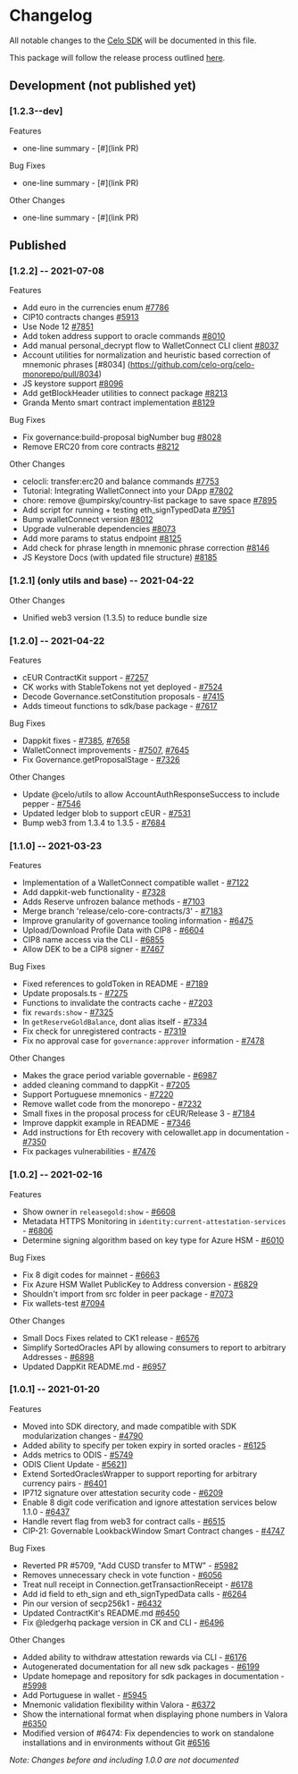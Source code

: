 # Changelog
All notable changes to the [Celo SDK](https://docs.celo.org/developer-guide/sdk-code-reference) will be documented in this file. 

This package will follow the release process outlined [here](https://docs.celo.org/community/release-process).


## Development (not published yet)
### **[1.2.3--dev]**
Features
-  one-line summary - [#](link PR)

Bug Fixes
-  one-line summary - [#](link PR)

Other Changes
-  one-line summary - [#](link PR)


## Published

### **[1.2.2]** -- 2021-07-08
Features
- Add euro in the currencies enum [#7786](https://github.com/celo-org/celo-monorepo/pull/7786)
- CIP10 contracts changes [#5913](https://github.com/celo-org/celo-monorepo/pull/5913)
- Use Node 12 [#7851](https://github.com/celo-org/celo-monorepo/pull/7851)
- Add token address support to oracle commands [#8010](https://github.com/celo-org/celo-monorepo/pull/8010)
- Add manual personal_decrypt flow to WalletConnect CLI client [#8037](https://github.com/celo-org/celo-monorepo/pull/8037)
- Account utilities for normalization and heuristic based correction of mnemonic phrases [#8034] (https://github.com/celo-org/celo-monorepo/pull/8034)
- JS keystore support [#8096](https://github.com/celo-org/celo-monorepo/pull/8096)
- Add getBlockHeader utilities to connect package [#8213](https://github.com/celo-org/celo-monorepo/pull/8213)
- Granda Mento smart contract implementation [#8129](https://github.com/celo-org/celo-monorepo/pull/8129)

Bug Fixes
- Fix governance:build-proposal bigNumber bug [#8028](https://github.com/celo-org/celo-monorepo/pull/8028)
- Remove ERC20 from core contracts [#8212](https://github.com/celo-org/celo-monorepo/pull/8212)

Other Changes
-  celocli: transfer:erc20 and balance commands [#7753](https://github.com/celo-org/celo-monorepo/pull/7753)
- Tutorial: Integrating WalletConnect into your DApp [#7802](https://github.com/celo-org/celo-monorepo/pull/7802)
- chore: remove @umpirsky/country-list package to save space [#7895](https://github.com/celo-org/celo-monorepo/pull/7895)
- Add script for running + testing eth_signTypedData [#7951](https://github.com/celo-org/celo-monorepo/pull/7951)
- Bump walletConnect version [#8012](https://github.com/celo-org/celo-monorepo/pull/8012)
- Upgrade vulnerable dependencies [#8073](https://github.com/celo-org/celo-monorepo/pull/8073)
- Add more params to status endpoint [#8125](https://github.com/celo-org/celo-monorepo/pull/8125)
- Add check for phrase length in mnemonic phrase correction [#8146](https://github.com/celo-org/celo-monorepo/pull/8146)
- JS Keystore Docs (with updated file structure) [#8185](https://github.com/celo-org/celo-monorepo/pull/8185)

### **[1.2.1]** (only utils and base) -- 2021-04-22

Other Changes
-  Unified web3 version (1.3.5) to reduce bundle size


### **[1.2.0]** -- 2021-04-22
Features
- cEUR ContractKit support - [#7257](https://github.com/celo-org/celo-monorepo/pull/7257)
- CK works with StableTokens not yet deployed - [#7524](https://github.com/celo-org/celo-monorepo/pull/7524)
- Decode Governance.setConstitution proposals - [#7415](https://github.com/celo-org/celo-monorepo/pull/7415)
- Adds timeout functions to sdk/base package - [#7617](https://github.com/celo-org/celo-monorepo/pull/7617)

Bug Fixes
- Dappkit fixes - [#7385](https://github.com/celo-org/celo-monorepo/pull/7385), [#7658](https://github.com/celo-org/celo-monorepo/pull/7658)
- WalletConnect improvements - [#7507](https://github.com/celo-org/celo-monorepo/pull/7507), [#7645](https://github.com/celo-org/celo-monorepo/pull/7645)
- Fix Governance.getProposalStage - [#7326](https://github.com/celo-org/celo-monorepo/pull/7326)

Other Changes
- Update @celo/utils to allow AccountAuthResponseSuccess to include pepper - [#7546](https://github.com/celo-org/celo-monorepo/pull/7546)
- Updated ledger blob to support cEUR - [#7531](https://github.com/celo-org/celo-monorepo/pull/7531)
- Bump web3 from 1.3.4 to 1.3.5 - [#7684](https://github.com/celo-org/celo-monorepo/pull/7684)

### **[1.1.0]** -- 2021-03-23
Features
- Implementation of a WalletConnect compatible wallet - [#7122](https://github.com/celo-org/celo-monorepo/pull/7122)
- Add dappkit-web functionality - [#7328](https://github.com/celo-org/celo-monorepo/pull/7328)
- Adds Reserve unfrozen balance methods - [#7103](https://github.com/celo-org/celo-monorepo/pull/7103)
- Merge branch 'release/celo-core-contracts/3' - [#7183](https://github.com/celo-org/celo-monorepo/pull/7183)
- Improve granularity of governance tooling information - [#6475](https://github.com/celo-org/celo-monorepo/pull/6475)
- Upload/Download Profile Data with CIP8 - [#6604](https://github.com/celo-org/celo-monorepo/pull/6604)
- CIP8 name access via the CLI - [#6855](https://github.com/celo-org/celo-monorepo/pull/6855)
- Allow DEK to be a CIP8 signer - [#7467](https://github.com/celo-org/celo-monorepo/pull/7467)

Bug Fixes
- Fixed references to goldToken in README - [#7189](https://github.com/celo-org/celo-monorepo/pull/7189)
- Update proposals.ts - [#7275](https://github.com/celo-org/celo-monorepo/pull/7275)
- Functions to invalidate the contracts cache - [#7203](https://github.com/celo-org/celo-monorepo/pull/7203)
- fix `rewards:show` - [#7325](https://github.com/celo-org/celo-monorepo/pull/7325)
- In `getReserveGoldBalance`, dont alias itself - [#7334](https://github.com/celo-org/celo-monorepo/pull/7334)
- Fix check for unregistered contracts - [#7319](https://github.com/celo-org/celo-monorepo/pull/7319)
- Fix no approval case for `governance:approver` information - [#7478](https://github.com/celo-org/celo-monorepo/pull/7478)

Other Changes
- Makes the grace period variable governable - [#6987](https://github.com/celo-org/celo-monorepo/pull/6987)
- added cleaning command to dappKit - [#7205](https://github.com/celo-org/celo-monorepo/pull/7205)
- Support Portuguese mnemonics - [#7220](https://github.com/celo-org/celo-monorepo/pull/7220)
- Remove wallet code from the monorepo - [#7232](https://github.com/celo-org/celo-monorepo/pull/7232)
- Small fixes in the proposal process for cEUR/Release 3 - [#7184](https://github.com/celo-org/celo-monorepo/pull/7184)
- Improve dappkit example in README - [#7346](https://github.com/celo-org/celo-monorepo/pull/7346)
- Add instructions for Eth recovery with celowallet.app in documentation - [#7350](https://github.com/celo-org/celo-monorepo/pull/7350)
- Fix packages vulnerabilities - [#7476](https://github.com/celo-org/celo-monorepo/pull/7476)


### **[1.0.2]** -- 2021-02-16
Features
- Show owner in `releasegold:show` - [#6608](https://github.com/celo-org/celo-monorepo/pull/6608)
- Metadata HTTPS Monitoring in `identity:current-attestation-services` - [#6806](https://github.com/celo-org/celo-monorepo/pull/6806)
- Determine signing algorithm based on key type for Azure HSM - [#6010](https://github.com/celo-org/celo-monorepo/pull/6010)

Bug Fixes
- Fix 8 digit codes for mainnet - [#6663](https://github.com/celo-org/celo-monorepo/pull/6663)
- Fix Azure HSM Wallet PublicKey to Address conversion - [#6829](https://github.com/celo-org/celo-monorepo/pull/6829)
- Shouldn't import from src folder in peer package - [#7073](https://github.com/celo-org/celo-monorepo/pull/7073)
- Fix wallets-test [#7094](https://github.com/celo-org/celo-monorepo/pull/7094)

Other Changes
- Small Docs Fixes related to CK1 release - [#6576](https://github.com/celo-org/celo-monorepo/pull/6576)
- Simplify SortedOracles API by allowing consumers to report to arbitrary Addresses - [#6898](https://github.com/celo-org/celo-monorepo/pull/6898)
- Updated DappKit README.md - [#6957](https://github.com/celo-org/celo-monorepo/pull/6957)


### **[1.0.1]** -- 2021-01-20
Features
- Moved into SDK directory, and made compatible with SDK modularization changes - [#4790](https://github.com/celo-org/celo-monorepo/pull/4790)
- Added ability to specify per token expiry in sorted oracles - [#6125](https://github.com/celo-org/celo-monorepo/pull/6125)
- Adds metrics to ODIS - [#5749](https://github.com/celo-org/celo-monorepo/pull/5749)
- ODIS Client Update - [#5621](https://github.com/celo-org/celo-monorepo/pull/5621)]
- Extend SortedOraclesWrapper to support reporting for arbitrary currency pairs - [#6401](https://github.com/celo-org/celo-monorepo/pull/6401)
- IP712 signature over attestation security code - [#6209](https://github.com/celo-org/celo-monorepo/pull/6209)
- Enable 8 digit code verification and ignore attestation services below 1.1.0 - [#6437](https://github.com/celo-org/celo-monorepo/pull/6437)
- Handle revert flag from web3 for contract calls - [#6515](https://github.com/celo-org/celo-monorepo/pull/6515)
- CIP-21: Governable LookbackWindow Smart Contract changes - [#4747](https://github.com/celo-org/celo-monorepo/pull/4747)

Bug Fixes
- Reverted PR #5709, "Add CUSD transfer to MTW" - [#5982](https://github.com/celo-org/celo-monorepo/pull/5982)
- Removes unnecessary check in vote function - [#6056](https://github.com/celo-org/celo-monorepo/pull/6056)
- Treat null receipt in Connection.getTransactionReceipt - [#6178](https://github.com/celo-org/celo-monorepo/pull/6178)
- Add id field to eth_sign and eth_signTypedData calls - [#6264](https://github.com/celo-org/celo-monorepo/pull/6264)
- Pin our version of secp256k1 - [#6432](https://github.com/celo-org/celo-monorepo/pull/6432)
- Updated ContractKit's README.md [#6450](https://github.com/celo-org/celo-monorepo/pull/6450)
- Fix @ledgerhq package version in CK and CLI  - [#6496](https://github.com/celo-org/celo-monorepo/pull/6496)

Other Changes
- Added ability to withdraw attestation rewards via CLI - [#6176](https://github.com/celo-org/celo-monorepo/pull/6176)
- Autogenerated documentation for all new sdk packages - [#6199](https://github.com/celo-org/celo-monorepo/pull/6199)
- Update homepage and repository for sdk packages in documentation - [#5998](https://github.com/celo-org/celo-monorepo/pull/5998)
- Add Portuguese in wallet - [#5945](https://github.com/celo-org/celo-monorepo/pull/5945)
- Mnemonic validation flexibility within Valora - [#6372](https://github.com/celo-org/celo-monorepo/pull/6372)
- Show the international format when displaying phone numbers in Valora [#6350](https://github.com/celo-org/celo-monorepo/pull/6350)
- Modified version of #6474: Fix dependencies to work on standalone installations and in environments without Git [#6516](https://github.com/celo-org/celo-monorepo/pull/6516)

_Note: Changes before and including 1.0.0 are not documented_

